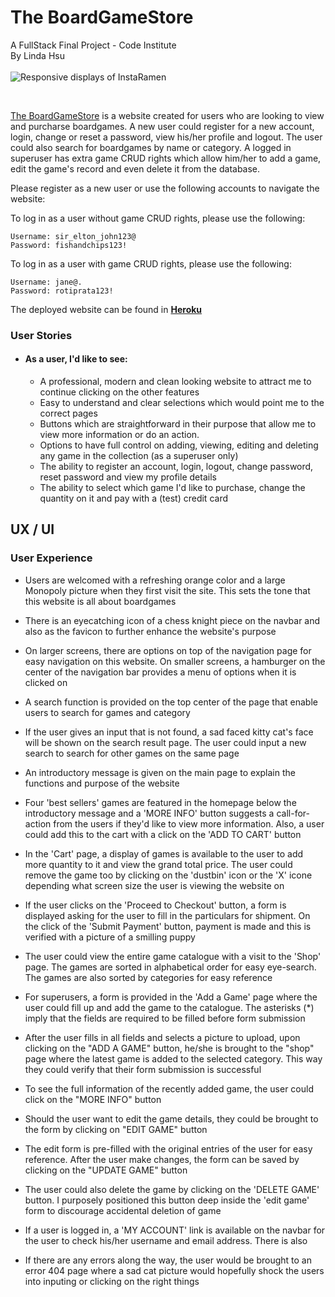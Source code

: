 # The BoardGameStore

A FullStack Final Project - Code Institute
<br>
By Linda Hsu
<br>
<br>
![Responsive displays of InstaRamen]()

<br>

[The BoardGameStore](https://linda-boardgamestore.herokuapp.com/) is a website created for users who are looking to view and purcharse boardgames. A new user could register for a new account, login, change or reset a password, view his/her profile and logout. The user could also search for boardgames by name or category. A logged in superuser has extra game CRUD rights which allow him/her to add a game, edit the game's record and even delete it from the database.

Please register as a new user or use the following accounts to navigate the website:

To log in as a user without game CRUD rights, please use the following:
````
Username: sir_elton_john123@
Password: fishandchips123!
````

To log in as a user with game CRUD rights, please use the following:
````
Username: jane@.
Password: rotiprata123!
````

The deployed website can be found in
[**Heroku**](https://linda-boardgamestore.herokuapp.com/)

### User Stories

- #### As a user, I'd like to see:
    - A professional, modern and clean looking website to attract me to continue clicking on the other features 
    - Easy to understand and clear selections which would point me to the correct pages
    - Buttons which are straightforward in their purpose that allow me to view more information or do an action.
    - Options to have full control on adding, viewing, editing and deleting any game in the collection (as a superuser only)
    - The ability to register an account, login, logout, change password, reset password and view my profile details
    - The ability to select which game I'd like to purchase, change the quantity on it and pay with a (test) credit card

## UX / UI

### User Experience

- Users are welcomed with a refreshing orange color and a large Monopoly picture when they first visit the site. This sets the tone that this website is all about boardgames

- There is an eyecatching icon of a chess knight piece on the navbar and also as the favicon to further enhance the website's purpose 

- On larger screens, there are options on top of the navigation page for easy navigation on this website. On smaller screens, a hamburger on the center of the navigation bar provides a menu of options when it is clicked on 

- A search function is provided on the top center of the page that enable users to search for games and category

- If the user gives an input that is not found, a sad faced kitty cat's face will be shown on the search result page. The user could input a new search to search for other games on the same page 

- An introductory message is given on the main page to explain the functions and purpose of the website 

- Four 'best sellers' games are featured in the homepage below the introductory message and a 'MORE INFO' button suggests a call-for-action from the users if they'd like to view more information. Also, a user could add this to the cart with a click on the 'ADD TO CART' button

- In the 'Cart' page, a display of games is available to the user to add more quantity to it and view the grand total price. The user could remove the game too by clicking on the 'dustbin' icon or the 'X' icone depending what screen size the user is viewing the website on

- If the user clicks on the 'Proceed to Checkout' button, a form is displayed asking for the user to fill in the particulars for shipment. On the click of the 'Submit Payment' button, payment is made and this is verified with a picture of a smilling puppy

- The user could view the entire game catalogue with a visit to the 'Shop' page. The games are sorted in alphabetical order for easy eye-search. The games are also sorted by categories for easy reference 

- For superusers, a form is provided in the 'Add a Game' page where the user could fill up and add the game to the catalogue. The asterisks (*) imply that the fields are required to be filled before form submission 

- After the user fills in all fields and selects a picture to upload, upon clicking on the "ADD A GAME" button,  he/she is brought to the "shop" page where the latest game is added to the selected category. This way they could verify that their form submission is successful 

- To see the full information of the recently added game, the user could click on the "MORE INFO" button 

- Should the user want to edit the game details, they could be brought to the form by clicking on "EDIT GAME" button

- The edit form is pre-filled with the original entries of the user for easy reference. After the user make changes, the form can be saved by clicking on the "UPDATE GAME" button 

- The user could also delete the game by clicking on the 'DELETE GAME' button. I purposely positioned this button deep inside the 'edit game' form to discourage accidental deletion of game 

- If a user is logged in, a 'MY ACCOUNT' link is available on the navbar for the user to check his/her username and email address. There is also

- If there are any errors along the way, the user would be brought to an error 404 page where a sad cat picture would hopefully shock the users into inputing or clicking on the right things 